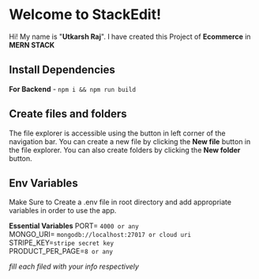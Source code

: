 ﻿# Welcome to StackEdit!

Hi! My name is "**Utkarsh Raj**". I have created this  Project of **Ecommerce** in **MERN STACK**


## Install Dependencies

**For Backend** - `npm i && npm run build`

## Create files and folders

The file explorer is accessible using the button in left corner of the navigation bar. You can create a new file by clicking the **New file** button in the file explorer. You can also create folders by clicking the **New folder** button.

## 
## Env Variables

Make Sure to Create a .env file in root directory and add appropriate variables in order to use the app.

**Essential Variables** 
 PORT=  `4000 or any`  
 MONGO_URI=  `mongodb://localhost:27017 or cloud uri` 
  STRIPE_KEY=`stripe secret key`  
  PRODUCT_PER_PAGE=`8 or any`

_fill each filed with your info respectively_


